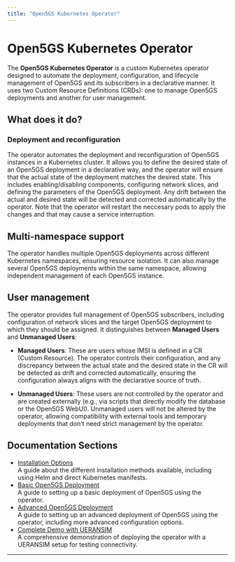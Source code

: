 ```yaml
---
title: "Open5GS Kubernetes Operator"
---
```


# Open5GS Kubernetes Operator

The **Open5GS Kubernetes Operator** is a custom Kubernetes operator designed to automate the deployment, configuration, and lifecycle management of Open5GS and its subscribers in a declarative manner. It uses two Custom Resource Definitions (CRDs): one to manage Open5GS deployments and another for user management.

## What does it do?

### Deployment and reconfiguration
The operator automates the deployment and reconfiguration of Open5GS instances in a Kubernetes cluster. It allows you to define the desired state of an Open5GS deployment in a declarative way, and the operator will ensure that the actual state of the deployment matches the desired state. This includes enabling/disabling components, configuring network slices, and defining the parameters of the Open5GS deployment. Any drift between the actual and desired state will be detected and corrected automatically by the operator. Note that the operator will restart the neccesary pods to apply the changes and that may cause a service interruption.

## Multi-namespace support 
The operator handles multiple Open5GS deployments across different Kubernetes namespaces, ensuring resource isolation. It can also manage several Open5GS deployments within the same namespace, allowing independent management of each Open5GS instance.

## User management
The operator provides full management of Open5GS subscribers, including configuration of network slices and the target Open5GS deployment to which they should be assigned. It distinguishes between **Managed Users** and **Unmanaged Users**:

- **Managed Users**: These are users whose IMSI is defined in a CR (Custom Resource). The operator controls their configuration, and any discrepancy between the actual state and the desired state in the CR will be detected as drift and corrected automatically, ensuring the configuration always aligns with the declarative source of truth.
  
- **Unmanaged Users**: These users are not controlled by the operator and are created externally (e.g., via scripts that directly modify the database or the Open5GS WebUI). Unmanaged users will not be altered by the operator, allowing compatibility with external tools and temporary deployments that don't need strict management by the operator.

## Documentation Sections
- [Installation Options](docs/installation-options/installation-options.md)  
  A guide about the different installation methods available, including using Helm and direct Kubernetes manifests.
- [Basic Open5GS Deployment](docs/basic-deployment/basic-deployment.md)  
  A guide to setting up a basic deployment of Open5GS using the operator.
- [Advanced Open5GS Deployment](docs/advanced-deployment/advanced-deployment.md)  
  A guide to setting up an advanced deployment of Open5GS using the operator, including more advanced configuration options.
- [Complete Demo with UERANSIM](docs/complete-demo-ueransim/complete-demo-ueransim.md)  
  A comprehensive demonstration of deploying the operator with a UERANSIM setup for testing connectivity.

---